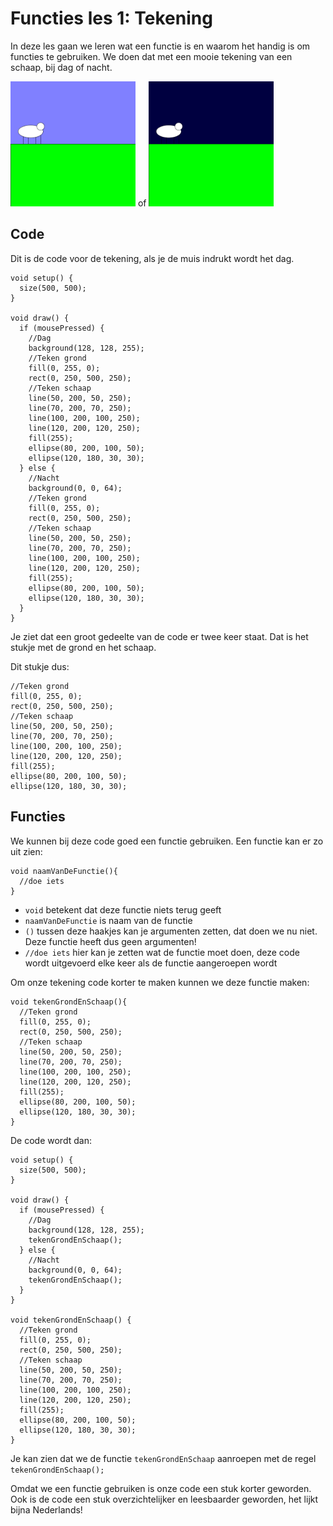 # Functies les 1: Tekening
In deze les gaan we leren wat een functie is en waarom het handig is om functies te gebruiken. We doen dat met een mooie tekening van een schaap, bij dag of nacht.

<img alt="SchaapDag" src="SchaapDag.png" width="200"></img> of
<img alt="SchaapNacht" src="SchaapNacht.png" width="200"></img>

## Code
Dit is de code voor de tekening, als je de muis indrukt wordt het dag.

```
void setup() {
  size(500, 500);
}

void draw() {
  if (mousePressed) {
    //Dag
    background(128, 128, 255);
    //Teken grond
    fill(0, 255, 0);
    rect(0, 250, 500, 250);
    //Teken schaap
    line(50, 200, 50, 250);
    line(70, 200, 70, 250);
    line(100, 200, 100, 250);
    line(120, 200, 120, 250);
    fill(255);
    ellipse(80, 200, 100, 50);
    ellipse(120, 180, 30, 30);
  } else {
    //Nacht
    background(0, 0, 64);
    //Teken grond
    fill(0, 255, 0);
    rect(0, 250, 500, 250);
    //Teken schaap
    line(50, 200, 50, 250);
    line(70, 200, 70, 250);
    line(100, 200, 100, 250);
    line(120, 200, 120, 250);
    fill(255);
    ellipse(80, 200, 100, 50);
    ellipse(120, 180, 30, 30);
  }
}
```

Je ziet dat een groot gedeelte van de code er twee keer staat. Dat is het stukje met de grond en het schaap.

Dit stukje dus:

```
//Teken grond
fill(0, 255, 0);
rect(0, 250, 500, 250);
//Teken schaap
line(50, 200, 50, 250);
line(70, 200, 70, 250);
line(100, 200, 100, 250);
line(120, 200, 120, 250);
fill(255);
ellipse(80, 200, 100, 50);
ellipse(120, 180, 30, 30);
```

## Functies
We kunnen bij deze code goed een functie gebruiken. Een functie kan er zo uit zien:

```
void naamVanDeFunctie(){
  //doe iets
}
```

* `void` betekent dat deze functie niets terug geeft
* `naamVanDeFunctie` is naam van de functie
* `()` tussen deze haakjes kan je argumenten zetten, dat doen we nu niet. Deze functie heeft dus geen argumenten!
* `//doe iets` hier kan je zetten wat de functie moet doen, deze code wordt uitgevoerd elke keer als de functie aangeroepen wordt

Om onze tekening code korter te maken kunnen we deze functie maken:

```
void tekenGrondEnSchaap(){
  //Teken grond
  fill(0, 255, 0);
  rect(0, 250, 500, 250);
  //Teken schaap
  line(50, 200, 50, 250);
  line(70, 200, 70, 250);
  line(100, 200, 100, 250);
  line(120, 200, 120, 250);
  fill(255);
  ellipse(80, 200, 100, 50);
  ellipse(120, 180, 30, 30);
}
```

De code wordt dan:

```
void setup() {
  size(500, 500);
}

void draw() {
  if (mousePressed) {
    //Dag
    background(128, 128, 255);
    tekenGrondEnSchaap();
  } else {
    //Nacht
    background(0, 0, 64);
    tekenGrondEnSchaap();
  }
}

void tekenGrondEnSchaap() {
  //Teken grond
  fill(0, 255, 0);
  rect(0, 250, 500, 250);
  //Teken schaap
  line(50, 200, 50, 250);
  line(70, 200, 70, 250);
  line(100, 200, 100, 250);
  line(120, 200, 120, 250);
  fill(255);
  ellipse(80, 200, 100, 50);
  ellipse(120, 180, 30, 30);
}
```

Je kan zien dat we de functie `tekenGrondEnSchaap` aanroepen met de regel `tekenGrondEnSchaap();`

Omdat we een functie gebruiken is onze code een stuk korter geworden. Ook is de code een stuk overzichtelijker en leesbaarder geworden, het lijkt bijna Nederlands!
